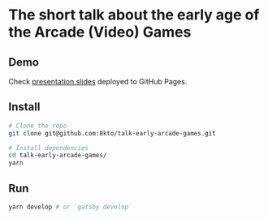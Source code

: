 # The short talk about the early age of the Arcade (Video) Games 


## Demo
Check [presentation slides](https://8kto.github.io/talk-early-arcade-games) deployed to GitHub Pages.


## Install
```sh
# Clone the repo
git clone git@github.com:8kto/talk-early-arcade-games.git

# Install dependencies
cd talk-early-arcade-games/
yarn 
```


## Run
```sh
yarn develop # or `gatsby develop`
```

